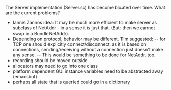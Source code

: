 The Server implementation (Server.sc) has become bloated over time.
What are the current problems?

- Iannis Zannos idea: It may be much more efficient to make server as subclass of NetAddr - in a sense it <i>is</i> just that. (But: then we cannot swap in a BundleNetAddr).
- Depending on protocol, behavior may be different. Tim suggested:
-- for TCP one should explicitly connect/disconnect. as it is based on connections, sending/receiving without a connection just doesn't make any sense.
-- This would be something to be done for NetAddr, too.
- recording should be moved outside
- allocators may need to go into one class
- platform dependent GUI instance variables need to be abstracted away (emacsbuf)
- perhaps all state that is queried could go in a dictionary
